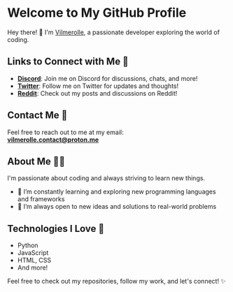 # Welcome to My GitHub Profile

Hey there! 👋 I'm [Vilmerolle](https://github.com/vilmero11e), a passionate developer exploring the world of coding.

## Links to Connect with Me 🔗

- **[Discord](https://vilmero11e.github.io/discord)**: Join me on Discord for discussions, chats, and more!
- **[Twitter](https://vilmero11e.github.io/twitter)**: Follow me on Twitter for updates and thoughts!
- **[Reddit](https://vilmero11e.github.io/reddit)**: Check out my posts and discussions on Reddit!

## Contact Me 📧

Feel free to reach out to me at my email:  
**[vilmerolle.contact@proton.me](mailto:vilmerolle.contact@proton.me)**

## About Me 🧑‍💻

I'm passionate about coding and always striving to learn new things.

- 🌱 I’m constantly learning and exploring new programming languages and frameworks
- 🤔 I’m always open to new ideas and solutions to real-world problems

## Technologies I Love 🚀

- Python
- JavaScript
- HTML, CSS
- And more!

Feel free to check out my repositories, follow my work, and let's connect! ✨
